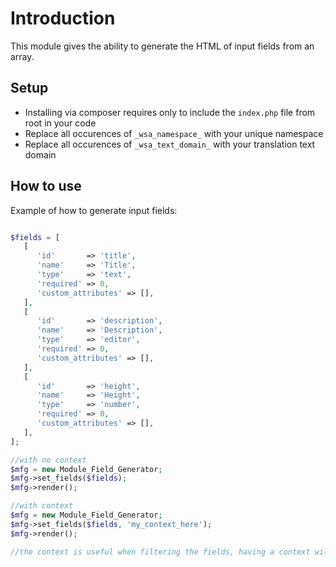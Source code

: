 # Introduction

This module gives the ability to generate the HTML of input fields from an array.

## Setup

* Installing via composer requires only to include the `index.php` file from root in your code
* Replace all occurences of `_wsa_namespace_` with your unique namespace
* Replace all occurences of `_wsa_text_domain_` with your translation text domain

## How to use

Example of how to generate input fields:

```php

$fields = [
   [
      'id'       => 'title',
      'name'     => 'Title',
      'type'     => 'text',
      'required' => 0,
      'custom_attributes' => [],
   ],
   [
      'id'       => 'description',
      'name'     => 'Description',
      'type'     => 'editor',
      'required' => 0,
      'custom_attributes' => [],
   ],
   [
      'id'       => 'height',
      'name'     => 'Height',
      'type'     => 'number',
      'required' => 0,
      'custom_attributes' => [],
   ],
];

//with no context
$mfg = new Module_Field_Generator;
$mfg->set_fields($fields);
$mfg->render();

//with context
$mfg = new Module_Field_Generator;
$mfg->set_fields($fields, 'my_context_here');
$mfg->render();

//the context is useful when filtering the fields, having a context will help you to filter the fields only for that context and not for all
```
